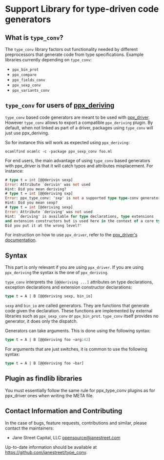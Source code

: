 Support Library for type-driven code generators
===============================================

What is `type_conv`?
--------------------

The `type_conv` library factors out functionality needed by different
preprocessors that generate code from type specifications.  Example
libraries currently depending on `type_conv`:

  * `ppx_bin_prot`
  * `ppx_compare`
  * `ppx_fields_conv`
  * `ppx_sexp_conv`
  * `ppx_variants_conv`

`type_conv` for users of [ppx_deriving](https://github.com/whitequark/ppx_deriving)
-----------------------------------------------------------------------------------

`type_conv` based code generators are meant to be used with
[ppx_driver](https://github.com/janestreet/ppx_driver). However
`type_conv` allows to export a compatible `ppx_deriving` plugin.
By default, when not linked as part of a driver, packages using
`type_conv` will just use ppx_deriving.

So for instance this will work as expected using `ppx_deriving`:

    ocamlfind ocamlc -c -package ppx_sexp_conv foo.ml

For end users, the main advantage of using `type_conv` based
generators with ppx_driver is that it will catch typos and attributes
misplacement. For instance:

```ocaml
# type t = int [@@derivin sexp]
Error: Attribute `derivin' was not used
Hint: Did you mean deriving?
# type t = int [@@deriving sxp]
Error: ppx_type_conv: 'sxp' is not a supported type type-conv generator
Hint: Did you mean sexp?
# type t = int [@deriving sexp]
Error: Attribute `deriving' was not used
Hint: `deriving' is available for type declarations, type extensions
and extension constructors but is used here in the context of a core type.
Did you put it at the wrong level?"
```

For instruction on how to use `ppx_driver`, refer to the
[ppx\_driver's documentation](https://github.com/janestreet/ppx_driver).

Syntax
------

This part is only relevant if you are using `ppx_driver`. If you are
using `ppx_deriving` the syntax is the one of `ppx_deriving`.

`type_conv` interprets the `[@@deriving ...]` attributes on type
declarations, exception declarations and extension constructor
declarations:

```ocaml
type t = A | B [@@deriving sexp, bin_io]
```

`sexp` and `bin_io` are called generators. They are functions that
generate code given the declaration. These functions are implemented
by external libraries such as `ppx_sexp_conv` or
`ppx_bin_prot`. `type_conv` itself provides no generator, it does only
the dispatch.

Generators can take arguments. This is done using the following syntax:

```ocaml
type t = A | B [@@deriving foo ~arg:42]
```

For arguments that are just switches, it is common to use the
following syntax:

```ocaml
type t = A | B [@@deriving foo ~bar]
```

Plugin as findlib libraries
---------------------------

You must essentially follow the same rule for ppx\_type\_conv plugins
as for ppx\_driver ones when writing the META file.

Contact Information and Contributing
------------------------------------

In the case of bugs, feature requests, contributions and similar, please
contact the maintainers:

  * Jane Street Capital, LLC <opensource@janestreet.com>

Up-to-date information should be available at <https://github.com/janestreet/type_conv>.
